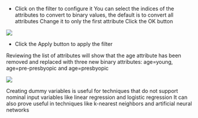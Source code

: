 - Click on the filter to configure it You can select the indices of the attributes to
convert to binary values, the default is to convert all attributes Change it to only the
first attribute Click the OK button

![](https://github.com/fenago/katacoda-scenarios/raw/master/machine-learning-mastery-weka/machine-learning-mastery-weka-chapter-11/steps/images/50.png)

- Click the Apply button to apply the filter

Reviewing the list of attributes will show that the age attribute has been removed and replaced
with three new binary attributes: age=young, age=pre-presbyopic and age=presbyopic

![](https://github.com/fenago/katacoda-scenarios/raw/master/machine-learning-mastery-weka/machine-learning-mastery-weka-chapter-11/steps/images/51.png)

Creating dummy variables is useful for techniques that do not support nominal input variables
like linear regression and logistic regression It can also prove useful in techniques like k-nearest neighbors and artificial neural networks
